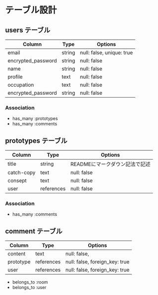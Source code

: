 # テーブル設計

## users テーブル

| Column             | Type   | Options     |
| ------------------ | ------ | ----------- |
| email              | string | null: false, unique: true |
| encrypted_password | string | null: false |
| name               | string | null: false |
| profile            | text   | null: false |
| occupation         | text   | null: false |
| encrypted_password | string | null: false |

### Association
- has_many :prototypes
- has_many :comments

## prototypes テーブル

| Column    | Type      | Options     |
| ----------| ----------|-------------|
| title     | string    | READMEにマークダウン記法で記述 |
| catch-copy| text      | null: false |
| consept   | text      | null: false |
| user      | references| null: false |

### Association
- has_many :comments

## comment テーブル

| Column   | Type       | Options                        |
| ---------| -----------|------------------------------- |
| content  | text       | null: false,                   |
| prototype| references | null: false, foreign_key: true |
| user     | references | null: false, foreign_key: true |

- belongs_to :room
- belongs_to :user

